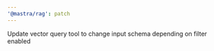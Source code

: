 ```yaml
---
'@mastra/rag': patch
---
```


Update vector query tool to change input schema depending on filter enabled
